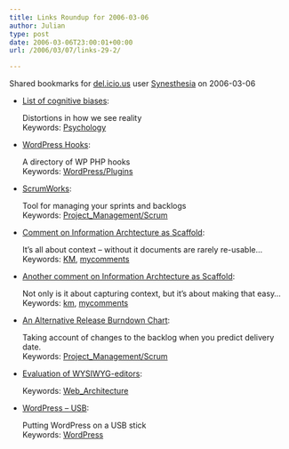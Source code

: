 ```yaml
---
title: Links Roundup for 2006-03-06
author: Julian
type: post
date: 2006-03-06T23:00:01+00:00
url: /2006/03/07/links-29-2/

---
```

Shared bookmarks for [del.icio.us][1] user  [Synesthesia][2] on 2006-03-06

  * [List of cognitive biases][3]:
  
    Distortions in how we see reality   
    Keywords: [Psychology][4]
  * [WordPress Hooks][5]:
  
    A directory of WP PHP hooks   
    Keywords: [WordPress/Plugins][6]
  * [ScrumWorks][7]:
  
    Tool for managing your sprints and backlogs   
    Keywords: [Project_Management/Scrum][8]
  * [Comment on Information Archtecture as Scaffold][9]:
  
    It&#8217;s all about context &#8211; without it documents are rarely re-usable&#8230;   
    Keywords: [KM][10], [mycomments][11]
  * [Another comment on Information Archtecture as Scaffold][12]:
  
    Not only is it about capturing context, but it&#8217;s about making that easy&#8230;   
    Keywords: [km][13], [mycomments][11]
  * [An Alternative Release Burndown Chart][14]:
  
    Taking account of changes to the backlog when you predict delivery date.   
    Keywords: [Project_Management/Scrum][8]
  * [Evaluation of WYSIWYG-editors][15]:
  
       
    Keywords: [Web_Architecture][16]
  * [WordPress &#8211; USB][17]:
  
    Putting WordPress on a USB stick   
    Keywords: [WordPress][18]

 [1]: https://del.icio.us/
 [2]: https://del.icio.us/synesthesia
 [3]: https://en.wikipedia.org/wiki/List_of_cognitive_biases "https://en.wikipedia.org/wiki/List_of_cognitive_biases"
 [4]: https://del.icio.us/synesthesia/Psychology
 [5]: https://wphooks.flatearth.org/ "https://wphooks.flatearth.org/"
 [6]: https://del.icio.us/synesthesia/WordPress/Plugins
 [7]: https://www.danube.com/scrumworks "https://www.danube.com/scrumworks"
 [8]: https://del.icio.us/synesthesia/Project_Management/Scrum
 [9]: https://www.kn.com.au/networks/2006/03/information_arc.html#comment-14701991 "https://www.kn.com.au/networks/2006/03/information_arc.html#comment-14701991"
 [10]: https://del.icio.us/synesthesia/KM
 [11]: https://del.icio.us/synesthesia/mycomments
 [12]: https://www.kn.com.au/networks/2006/03/information_arc.html#comment-14711536 "https://www.kn.com.au/networks/2006/03/information_arc.html#comment-14711536"
 [13]: https://del.icio.us/synesthesia/km
 [14]: https://www.mountaingoatsoftware.com/scrum/altburndown.php "https://www.mountaingoatsoftware.com/scrum/altburndown.php"
 [15]: https://www.standards-schmandards.com/index.php?2006/03/03/36-wysiwyg-editor-test "https://www.standards-schmandards.com/index.php?2006/03/03/36-wysiwyg-editor-test"
 [16]: https://del.icio.us/synesthesia/Web_Architecture
 [17]: https://www.tamba2.org.uk/wordpress/usb/ "https://www.tamba2.org.uk/wordpress/usb/"
 [18]: https://del.icio.us/synesthesia/WordPress